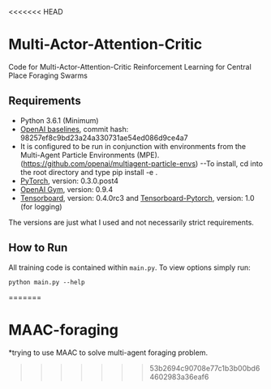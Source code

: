 <<<<<<< HEAD
# Multi-Actor-Attention-Critic
Code for Multi-Actor-Attention-Critic Reinforcement Learning for Central Place Foraging Swarms

## Requirements
* Python 3.6.1 (Minimum)
* [OpenAI baselines](https://github.com/openai/baselines), commit hash: 98257ef8c9bd23a24a330731ae54ed086d9ce4a7
* It is configured to be run in conjunction with environments from the Multi-Agent Particle Environments (MPE). (https://github.com/openai/multiagent-particle-envs)
  --To install, cd into the root directory and type pip install -e .
* [PyTorch](http://pytorch.org/), version: 0.3.0.post4
* [OpenAI Gym](https://github.com/openai/gym), version: 0.9.4
* [Tensorboard](https://github.com/tensorflow/tensorboard), version: 0.4.0rc3 and [Tensorboard-Pytorch](https://github.com/lanpa/tensorboard-pytorch), version: 1.0 (for logging)

The versions are just what I used and not necessarily strict requirements.

## How to Run

All training code is contained within `main.py`. To view options simply run:

```
python main.py --help
```
=======
# MAAC-foraging
*trying to use MAAC to solve multi-agent foraging problem.
>>>>>>> 53b2694c90708e77c1b3b00bd64602983a36eaf6
